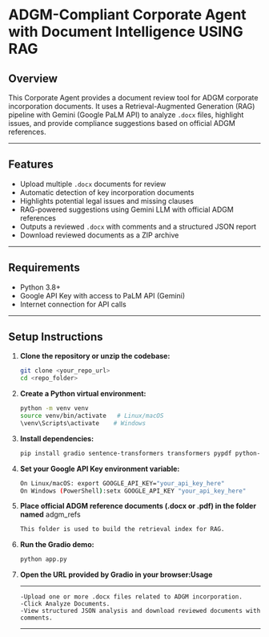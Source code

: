 # ADGM-Compliant Corporate Agent with Document Intelligence USING RAG

## Overview
This Corporate Agent provides a document review tool for ADGM corporate incorporation documents. It uses a Retrieval-Augmented Generation (RAG) pipeline with Gemini (Google PaLM API) to analyze `.docx` files, highlight issues, and provide compliance suggestions based on official ADGM references.
 
---

## Features

- Upload multiple `.docx` documents for review  
- Automatic detection of key incorporation documents  
- Highlights potential legal issues and missing clauses  
- RAG-powered suggestions using Gemini LLM with official ADGM references  
- Outputs a reviewed `.docx` with comments and a structured JSON report  
- Download reviewed documents as a ZIP archive  

---

## Requirements

- Python 3.8+  
- Google API Key with access to PaLM API (Gemini)  
- Internet connection for API calls  

---

## Setup Instructions

1. **Clone the repository or unzip the codebase:**  
   ```bash
   git clone <your_repo_url>
   cd <repo_folder>
2. **Create a Python virtual environment:**
   ```bash
   python -m venv venv
   source venv/bin/activate   # Linux/macOS
   \venv\Scripts\activate    # Windows
   
4. **Install dependencies:**
   ```bash
   pip install gradio sentence-transformers transformers pypdf python-docx google-generativeai numpy
6. **Set your Google API Key environment variable:**
   ```bash
   On Linux/macOS: export GOOGLE_API_KEY="your_api_key_here"
   On Windows (PowerShell):setx GOOGLE_API_KEY "your_api_key_here"
7. **Place official ADGM reference documents (.docx or .pdf) in the folder named** adgm_refs
   ```bash
   This folder is used to build the retrieval index for RAG.
8. **Run the Gradio demo:**
    ```bash
   python app.py
9. **Open the URL provided by Gradio in your browser:Usage**
     
   ---
       -Upload one or more .docx files related to ADGM incorporation.
       -Click Analyze Documents.
       -View structured JSON analysis and download reviewed documents with comments.
   ---
